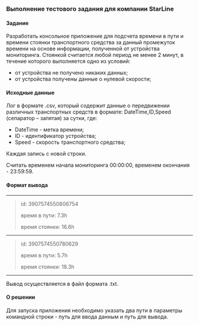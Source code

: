 ### Выполнение тестового задания для компании StarLine
#### Задание
Разработать консольное приложение для подсчета времени в пути и времени стоянки транспортного средства за данный промежуток времени на основе информации, полученной от устройства мониторинга. Стоянкой считается любой период не менее 2 минут, в течение которого выполняется одно из условий:

- от устройства не получено никаких данных;
- от устройства получены данные о нулевой скорости;

#### Исходные данные
Лог в формате .csv, который содержит данные о передвижении различных транспортных средств в формате: DateTime,ID,Speed (сепаратор – запятая) за сутки, где:

- DateTime - метка времени;
- ID - идентификатор устройства;
- Speed - скорость транспортного средства;

Каждая запись с новой строки.

Считать временем начала мониторинга 00:00:00, временем окончания - 23:59:59.

#### Формат вывода

-----
>id: 3907574550806754
> 
>время в пути: 7.3h
>
>время стоянки: 16.6h
-----
>id: 3907574550780629
> 
>время в пути: 5.7h
>
>время стоянки: 18.3h
-----

Вывод осуществляется в файл формата .txt.

#### О решении

Для запуска приложения необходимо указать два пути в параметры командной строки - путь для ввода данным и путь для вывода.